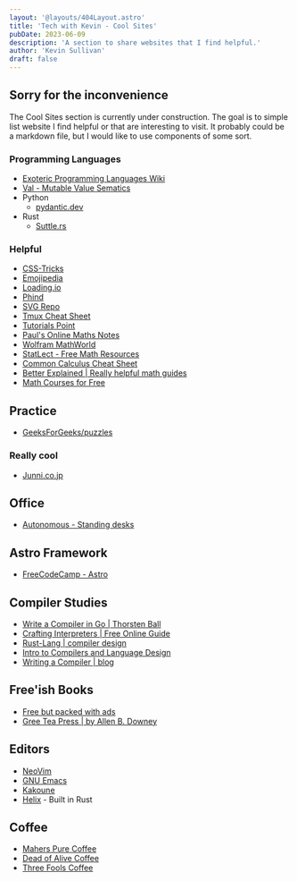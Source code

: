 ```yaml
---
layout: '@layouts/404Layout.astro'
title: 'Tech with Kevin - Cool Sites'
pubDate: 2023-06-09
description: 'A section to share websites that I find helpful.'
author: 'Kevin Sullivan'
draft: false
---
```


## Sorry for the inconvenience

The Cool Sites section is currently under construction. The goal is to simple list website I find helpful or that are interesting to visit. It probably could be a markdown file, but I would like to use components of some sort. 

### Programming Languages

+ [Exoteric Programming Languages Wiki](https://esolangs.org/wiki/Main_Page)
+ [Val - Mutable Value Sematics](https://www.val-lang.dev/)
+ Python
    + [pydantic.dev](https://docs.pydantic.dev/latest/)
+ Rust
    + [Suttle.rs](https://www.shuttle.rs/)

### Helpful

+ [CSS-Tricks](https://css-tricks.com/)
+ [Emojipedia](https://emojipedia.org/)
+ [Loading.io](https://loading.io/)
+ [Phind](https://www.phind.com/)
+ [SVG Repo](https://www.svgrepo.com/)
+ [Tmux Cheat Sheet](https://tmuxcheatsheet.com/)
+ [Tutorials Point](https://www.tutorialspoint.com/)
+ [Paul's Online Maths Notes](https://tutorial.math.lamar.edu/)
+ [Wolfram MathWorld](https://mathworld.wolfram.com/)
+ [StatLect - Free Math Resources](https://www.statlect.com/)
+ [Common Calculus Cheat Sheet](http://www.cheat-sheets.org/saved-copy/Common_Derivatives_Integrals.pdf)
+ [Better Explained | Really helpful math guides](https://betterexplained.com/)
+ [Math Courses for Free](https://www.freecodecamp.org/news/math-online-courses-from-worlds-top-universities/)

## Practice

+ [GeeksForGeeks/puzzles](https://www.geeksforgeeks.org/puzzles/)

### Really cool

+ [Junni.co.jp](https://next.junni.co.jp/)

## Office

+ [Autonomous - Standing desks](https://www.autonomous.ai/en-IE)

## Astro Framework

+ [FreeCodeCamp - Astro](https://www.freecodecamp.org/news/how-to-use-the-astro-ui-framework/)

## Compiler Studies

+ [Write a Compiler in Go | Thorsten Ball](https://compilerbook.com)
+ [Crafting Interpreters | Free Online Guide](https://craftinginterpreters.com/)
+ [Rust-Lang | compiler design](https://rust-hosted-langs.github.io/book/chapter-interp-compiler-design.html)
+ [Intro to Compilers and Language Design](www3.nd.edu/~dthain/compilerbook)
+ [Writing a Compiler | blog](https://norasandler.com/2017/11/29/Write-a-Compiler.html)

## Free'ish Books

+ [Free but packed with ads](https://freecomputerbooks.com/)
+ [Gree Tea Press | by Allen B. Downey](https://greenteapress.com/wp/)

## Editors

+ [NeoVim](https://neovim.io/)
+ [GNU Emacs](https://www.gnu.org/software/emacs/)
+ [Kakoune](https://kakoune.org/)
+ [Helix](https://helix-editor.com/) - Built in Rust

## Coffee

+ [Mahers Pure Coffee](https://maherspurecoffee.ie/)
+ [Dead of Alive Coffee](https://www.deadoralivecoffee.com/)
+ [Three Fools Coffee](https://threefoolscoffee.ie/)